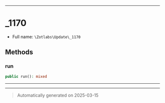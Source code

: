 ***

# _1170





* Full name: `\Zotlabs\Update\_1170`




## Methods


### run



```php
public run(): mixed
```












***


***
> Automatically generated on 2025-03-15
